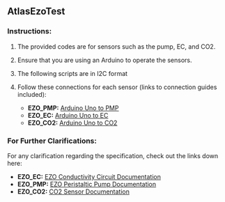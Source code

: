 ## AtlasEzoTest

### Instructions:

1. The provided codes are for sensors such as the pump, EC, and CO2.
2. Ensure that you are using an Arduino to operate the sensors.
3. The following scripts are in I2C format
4. Follow these connections for each sensor (links to connection guides included):
   
   - **EZO_PMP:** [Arduino Uno to PMP](https://files.atlas-scientific.com/Ardunio-I2C-PMP-sample-code.pdf)
   - **EZO_EC:** [Arduino Uno to EC](https://files.atlas-scientific.com/Ardunio-I2C-EC-sample-code.pdf)
   - **EZO_CO2:** [Arduino Uno to CO2](https://files.atlas-scientific.com/Ardunio-I2C-CO2-sample-code.pdf)

### For Further Clarifications:
For any clarification regarding the specification, check out the links down here:
- **EZO_EC:** [EZO Conductivity Circuit Documentation](https://atlas-scientific.com/embedded-solutions/ezo-conductivity-circuit/)
- **EZO_PMP:** [EZO Peristaltic Pump Documentation](https://atlas-scientific.com/peristaltic/ezo-pmp/)
- **EZO_CO2:** [CO2 Sensor Documentation](https://atlas-scientific.com/probes/co2-sensor/)
